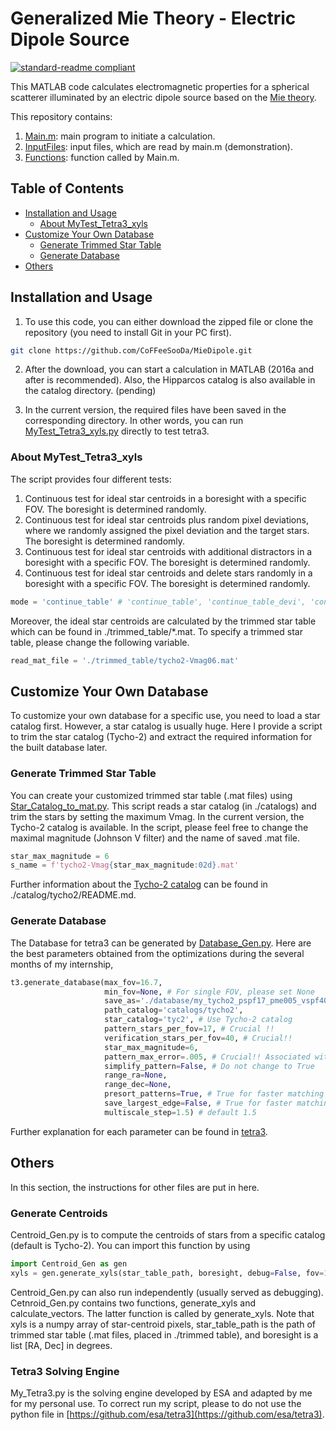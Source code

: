 # Generalized Mie Theory - Electric Dipole Source

[![standard-readme compliant](https://img.shields.io/badge/readme%20style-standard-brightgreen.svg?style=flat-square)](https://github.com/RichardLitt/standard-readme)

This MATLAB code calculates electromagnetic properties for a spherical scatterer illuminated by an electric dipole source based on the [Mie theory](https://en.wikipedia.org/wiki/Mie_scattering).

This repository contains:

1. [Main.m](https://github.com/CoFFeeSooDa/MieDipole/blob/main/Main.m): main program to initiate a calculation.
2. [InputFiles](https://github.com/CoFFeeSooDa/MieDipole/tree/main/InputFiles): input files, which are read by main.m (demonstration).
3. [Functions](https://github.com/CoFFeeSooDa/MieDipole/tree/main/Functions): function called by Main.m.

## Table of Contents

- [Installation and Usage](#Installation-and-Usage)
	- [About MyTest_Tetra3_xyls](#About-MyTest_Tetra3_xyls)
- [Customize Your Own Database](#Customize-Your-Own-Database)
	- [Generate Trimmed Star Table](#Generate-Trimmed-Star-Table)
	- [Generate Database](#Generate-Database)
- [Others](#Others)


## Installation and Usage

1. To use this code, you can either download the zipped file or clone the repository (you need to install Git in your PC first).
```sh
git clone https://github.com/CoFFeeSooDa/MieDipole.git
```
2. After the download, you can start a calculation in MATLAB (2016a and after is recommended).
Also, the Hipparcos catalog is also available in the catalog directory. (pending)

3. In the current version, the required files have been saved in the corresponding directory. In other words, you can run [MyTest_Tetra3_xyls.py](https://github.com/CoFFeeSooDa/StarTrackerTest/blob/main/MyTest_Tetra3_xyls.py) directly to test tetra3.

### About MyTest_Tetra3_xyls

The script provides four different tests:
1. Continuous test for ideal star centroids in a boresight with a specific FOV. The boresight is determined randomly.
2. Continuous test for ideal star centroids plus random pixel deviations, where we randomly assigned the pixel deviation and the target stars. The boresight is determined randomly.
3. Continuous test for ideal star centroids with additional distractors in a boresight with a specific FOV. The boresight is determined randomly.
4. Continuous test for ideal star centroids and delete stars randomly in a boresight with a specific FOV. The boresight is determined randomly.

```python
mode = 'continue_table' # 'continue_table', 'continue_table_devi', 'continue_table_addstar', and 'continue_table_delstar'
```

Moreover, the ideal star centroids are calculated by the trimmed star table which can be found in ./trimmed_table/*.mat.
To specify a trimmed star table, please change the following variable.
```python
read_mat_file = './trimmed_table/tycho2-Vmag06.mat'
```


##  Customize Your Own Database

To customize your own database for a specific use, you need to load a star catalog first. However, a star catalog is usually huge. 
Here I provide a script to trim the star catalog (Tycho-2) and extract the required information for the built database later.

### Generate Trimmed Star Table

You can create your customized trimmed star table (.mat files) using [Star_Catalog_to_mat.py](https://github.com/CoFFeeSooDa/StarTrackerTest/blob/main/Star_Catalog_to_mat.py). This script reads a star catalog (in ./catalogs) and trim the stars by setting the maximum Vmag. In the current version, the Tycho-2 catalog is available. 
In the script, please feel free to change the maximal magnitude (Johnson V filter) and the name of saved .mat file.
```python
star_max_magnitude = 6
s_name = f'tycho2-Vmag{star_max_magnitude:02d}.mat'
```
Further information about the [Tycho-2 catalog](https://cdsarc.u-strasbg.fr/ftp/cats/I/259/) can be found in ./catalog/tycho2/README.md.

### Generate Database

The Database for tetra3 can be generated by [Database_Gen.py](https://github.com/CoFFeeSooDa/StarTrackerTest/blob/main/Database_Gen.py).
Here are the best parameters obtained from the optimizations during the several months of my internship,
```python
t3.generate_database(max_fov=16.7, 
                     min_fov=None, # For single FOV, please set None
                     save_as='./database/my_tycho2_pspf17_pme005_vspf40_mag6',
                     path_catalog='catalogs/tycho2',
                     star_catalog='tyc2', # Use Tycho-2 catalog
                     pattern_stars_per_fov=17, # Crucial !!
                     verification_stars_per_fov=40, # Crucial!!
                     star_max_magnitude=6,
                     pattern_max_error=.005, # Crucial!! Associated with the bin number round(1/4/pattern_max_error)
                     simplify_pattern=False, # Do not change to True
                     range_ra=None,
                     range_dec=None,
                     presort_patterns=True, # True for faster matching speed
                     save_largest_edge=False, # True for faster matching speed
                     multiscale_step=1.5) # default 1.5
```
Further explanation for each parameter can be found in [tetra3](https://github.com/esa/tetra3).

## Others

In this section, the instructions for other files are put in here.

### Generate Centroids

Centroid_Gen.py is to compute the centroids of stars from a specific catalog (default is Tycho-2). You can import this function by using 
```python
import Centroid_Gen as gen
xyls = gen.generate_xyls(star_table_path, boresight, debug=False, fov=16.7, width=1124, height=1124)
```
Centroid_Gen.py can also run independently (usually served as debugging).
Cetnroid_Gen.py contains two functions, generate_xyls and calculate_vectors.
The latter function is called by generate_xyls.
Note that xyls is a numpy array of star-centroid pixels, star_table_path is the path of trimmed star table (.mat files, placed in ./trimmed table), and boresight is a list [RA, Dec] in degrees. 

### Tetra3 Solving Engine

My_Tetra3.py is the solving engine developed by ESA and adapted by me for my personal use. To correct run my script, please to do not use the python file in [https://github.com/esa/tetra3](https://github.com/esa/tetra3).

